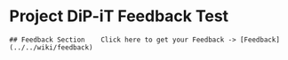 
# Project DiP-iT Feedback Test
  
    ## Feedback Section    Click here to get your Feedback -> [Feedback](../../wiki/feedback)  